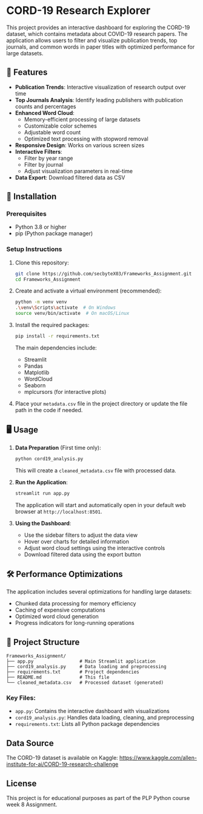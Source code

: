 # CORD-19 Research Explorer

This project provides an interactive dashboard for exploring the CORD-19 dataset, which contains metadata about COVID-19 research papers. The application allows users to filter and visualize publication trends, top journals, and common words in paper titles with optimized performance for large datasets.

## 🌟 Features

- **Publication Trends**: Interactive visualization of research output over time
- **Top Journals Analysis**: Identify leading publishers with publication counts and percentages
- **Enhanced Word Cloud**: 
  - Memory-efficient processing of large datasets
  - Customizable color schemes
  - Adjustable word count
  - Optimized text processing with stopword removal
- **Responsive Design**: Works on various screen sizes
- **Interactive Filters**:
  - Filter by year range
  - Filter by journal
  - Adjust visualization parameters in real-time
- **Data Export**: Download filtered data as CSV

## 🚀 Installation

### Prerequisites
- Python 3.8 or higher
- pip (Python package manager)

### Setup Instructions

1. Clone this repository:
   ```bash
   git clone https://github.com/secbyteX03/Frameworks_Assignment.git
   cd Frameworks_Assignment
   ```

2. Create and activate a virtual environment (recommended):
   ```bash
   python -m venv venv
   .\venv\Scripts\activate  # On Windows
   source venv/bin/activate  # On macOS/Linux
   ```

3. Install the required packages:
   ```bash
   pip install -r requirements.txt
   ```
   
   The main dependencies include:
   - Streamlit
   - Pandas
   - Matplotlib
   - WordCloud
   - Seaborn
   - mplcursors (for interactive plots)

4. Place your `metadata.csv` file in the project directory or update the file path in the code if needed.

## 🖥️ Usage

1. **Data Preparation** (First time only):
   ```bash
   python cord19_analysis.py
   ```
   This will create a `cleaned_metadata.csv` file with processed data.

2. **Run the Application**:
   ```bash
   streamlit run app.py
   ```
   The application will start and automatically open in your default web browser at `http://localhost:8501`.

3. **Using the Dashboard**:
   - Use the sidebar filters to adjust the data view
   - Hover over charts for detailed information
   - Adjust word cloud settings using the interactive controls
   - Download filtered data using the export button

## 🛠️ Performance Optimizations

The application includes several optimizations for handling large datasets:
- Chunked data processing for memory efficiency
- Caching of expensive computations
- Optimized word cloud generation
- Progress indicators for long-running operations

## 📂 Project Structure

```
Frameworks_Assignment/
├── app.py                 # Main Streamlit application
├── cord19_analysis.py     # Data loading and preprocessing
├── requirements.txt       # Project dependencies
├── README.md              # This file
└── cleaned_metadata.csv   # Processed dataset (generated)
```

### Key Files:
- `app.py`: Contains the interactive dashboard with visualizations
- `cord19_analysis.py`: Handles data loading, cleaning, and preprocessing
- `requirements.txt`: Lists all Python package dependencies

## Data Source

The CORD-19 dataset is available on Kaggle:
https://www.kaggle.com/allen-institute-for-ai/CORD-19-research-challenge

## License

This project is for educational purposes as part of the PLP Python course week 8 Assignment.
